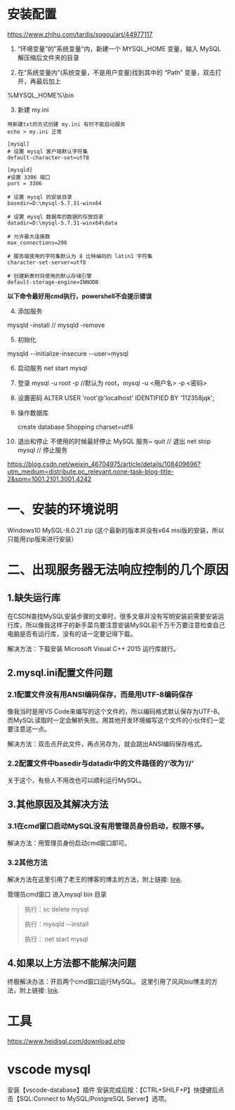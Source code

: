 # 安装配置
https://www.zhihu.com/tardis/sogou/art/44977117



1. “环境变量”的”系统变量“内，新建一个  MYSQL_HOME  变量，输入 MySQL 解压缩后文件夹的目录

2. 在“系统变量内”(系统变量，不是用户变量)找到其中的 “Path” 变量，双击打开，再最后加上

  %MYSQL_HOME%\bin

3. 新建 my.ini

  ~~~
  用新建txt的方式创建 my.ini 有时不能启动服务
  echo > my.ini 正常
  ~~~

  ~~~
  [mysql]  
  # 设置 mysql 客户端默认字符集  
  default-character-set=utf8 
   
  [mysqld]  
  #设置 3306 端口  
  port = 3306  
  
  # 设置 mysql 的安装目录  
  basedir=D:\mysql-5.7.31-winx64
  
  # 设置 mysql 数据库的数据的存放目录  
  datadir=D:\mysql-5.7.31-winx64\data 
  
  # 允许最大连接数  
  max_connections=200  
  
  # 服务端使用的字符集默认为 8 比特编码的 latin1 字符集  
  character-set-server=utf8  
  
  # 创建新表时将使用的默认存储引擎  
  default-storage-engine=INNODB
  ~~~

  

**以下命令最好用cmd执行，powershell不会提示错误**



4. 添加服务

  mysqld -install		// mysqld -remove

5. 初始化

  mysqld --initialize-insecure --user=mysql

6. 启动服务
    net start mysql

7. 登录
    mysql -u root -p //默认为 root，mysql -u <用户名> -p <密码>

8. 设置密码
    ALTER USER 'root'@'localhost' IDENTIFIED BY '112358jqk'; 

9. 操作数据库

   create database Shopping charset=utf8

10. 退出和停止
     不使用的时候最好停止 MySQL 服务~
       quit  // 退出
       net stop mysql // 停止服务





https://blog.csdn.net/weixin_46704975/article/details/108409696?utm_medium=distribute.pc_relevant.none-task-blog-title-2&spm=1001.2101.3001.4242

# 一、安装的环境说明

Windows10 MySQL-8.0.21 zip
 (这个最新的版本并没有x64 msi版的安装，所以只能用zip版来进行安装）

# 二、出现服务器无法响应控制的几个原因

## 1.缺失运行库

 在CSDN查找MySQL安装步骤的文章时，很多文章并没有写明安装前需要安装运行库，所以像我这样子的新手菜鸟要注意安装MySQL前千万千万要注意检查自己电脑是否有运行库，没有的话一定要记得下载。 

解决方法：下载安装 Microsoft Visual C++ 2015 运行库就行。

## 2.mysql.ini配置文件问题

### 2.1配置文件没有用ANSI编码保存，而是用UTF-8编码保存

 像我当时是用VS Code来编写的这个文件的，所以编码格式默认保存为UTF-8。而MySQL读取时一定会解析失败。用其他开发环境编写这个文件的小伙伴们一定要注意这一点。 

解决方法：双击点开此文件，再点另存为，就会跳出ANSI编码保存格式。

### 2.2配置文件中basedir与datadir中的文件路径的‘/’改为‘//’

 关于这个，有些人不用改也可以顺利运行MySQL。 

## 3.其他原因及其解决方法

### 3.1在cmd窗口启动MySQL没有用管理员身份启动，权限不够。

 解决方法：用管理员身份启动cmd窗口即可。 

### 3.2其他方法

 解决方法在这里引用了老王的博客的博主的方法，附上链接:  [link](https://blog.csdn.net/wzbwzh/article/details/90450936?utm_medium=distribute.pc_aggpage_search_result.none-task-blog-2~all~first_rank_v2~rank_v25-3-90450936.nonecase&utm_term=MySQL). 

管理员cmd窗口 进入mysql bin 目录

> 执行：sc delete mysql
>
> 执行：mysqld --install
>
> 执行： net start mysql

## 4.如果以上方法都不能解决问题

终极解决办法：开启两个cmd窗口运行MySQL。
 这里引用了风风biu博主的方法，附上链接: [link](https://blog.csdn.net/qq_41645678/article/details/106543925).







# 工具
https://www.heidisql.com/download.php

# vscode mysql
安装【vscode-database】插件
安装完成后按：【CTRL+SHILF+P】快捷键后点击【SQL:Connect to MySQL/PostgreSQL Server】选项。



